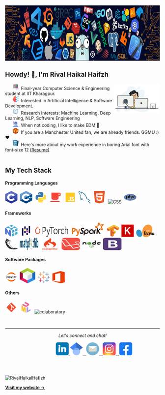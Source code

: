<p align="center"><img src="https://github.com/RivalHaikalHafizh/RivalHaikalHafizh/blob/main/header.png" width="1380px" height="180px"></p>

<h2 align="left">Howdy! 👋, I'm Rival Haikal Haifzh</h2>
<!--Intro Section-->
<img src="https://github.com/RivalHaikalHafizh/RivalHaikalHafizh/blob/main/intro.gif" width="30%" align="right">

&nbsp;&nbsp;&nbsp;&nbsp;&nbsp;&nbsp;<img src="https://github.com/RivalHaikalHafizh/RivalHaikalHafizh/blob/main/icons/cs.svg" alt="C" width="20" height="20" />&nbsp;&nbsp;Final-year Computer Science & Engineering student at IIT Kharagpur.<br>
&nbsp;&nbsp;&nbsp;&nbsp;&nbsp;&nbsp;<img src="https://github.com/RivalHaikalHafizh/RivalHaikalHafizh/blob/main/icons/ai.svg" alt="C" width="20" height="20" />&nbsp;&nbsp;Interested in Artificial Intelligence & Software Development.<br>
&nbsp;&nbsp;&nbsp;&nbsp;&nbsp;&nbsp;<img src="https://github.com/RivalHaikalHafizh/RivalHaikalHafizh/blob/main/icons/research.jpg" alt="C" width="20" height="20" />&nbsp;&nbsp;Research Interests: Machine Learning, Deep Learning, NLP, Software Engineering <br>
&nbsp;&nbsp;&nbsp;&nbsp;&nbsp;&nbsp;<img src="https://github.com/RivalHaikalHafizh/RivalHaikalHafizh/blob/main/icons/dj.svg" alt="C" width="20" height="20" />&nbsp;&nbsp;When not coding, I like to make EDM :metal:<br>
&nbsp;&nbsp;&nbsp;&nbsp;&nbsp;&nbsp;<img src="https://github.com/RivalHaikalHafizh/RivalHaikalHafizh/blob/main/icons/manu.svg" alt="C" width="20" height="20" />&nbsp;&nbsp;If you are a Manchester United fan, we are already friends. GGMU :) :heart: <br>
&nbsp;&nbsp;&nbsp;&nbsp;&nbsp;&nbsp;<img src="https://github.com/RivalHaikalHafizh/RivalHaikalHafizh/blob/main/icons/cv.svg" alt="C" width="20" height="20" />&nbsp;&nbsp;Here's more about my work experience in boring Arial font with font-size 12 [(Resume)]() <br><br>

<!--Skills Section-->
## My Tech Stack
<p align="left">
	<h4> Programming Languages</h4><p>
	<img src="https://github.com/RivalHaikalHafizh/RivalHaikalHafizh/blob/main/icons/c.svg" alt="C" width="40" height="40" />&nbsp;
	<img src="https://github.com/RivalHaikalHafizh/RivalHaikalHafizh/blob/main/icons/cpp.svg" alt="C++" width="40" height="40" />&nbsp;
	<img src="https://github.com/PKief/vscode-material-icon-theme/blob/main/icons/python.svg" alt="python" width="40" height="40" />&nbsp;
	<img src="https://github.com/PKief/vscode-material-icon-theme/blob/main/icons/java.svg" alt="java" width="40" height="40" />&nbsp;
	<img src="https://github.com/PKief/vscode-material-icon-theme/blob/main/icons/javascript.svg" alt="javascript" width="40" height="40" />&nbsp;
	<img src="https://github.com/RivalHaikalHafizh/RivalHaikalHafizh/blob/main/icons/mysql.svg" alt="SQL" width="40" height="40" />&nbsp;
	<img src="https://github.com/RivalHaikalHafizh/RivalHaikalHafizh/blob/main/icons/html.svg" alt="HTML" width="40" height="40" />&nbsp;
	<img src="https://github.com/RivalHaikalHafizh/RivalHaikalHafizh/blob/main/icons/css.svg" alt="CSS" width="40" height="40" />&nbsp;
	<img src="https://github.com/RivalHaikalHafizh/RivalHaikalHafizh/blob/main/icons/php.svg" alt="php" width="40" height="40" />&nbsp;</p>
	<h4> Frameworks</h4><p>
	<img src="https://github.com/RivalHaikalHafizh/RivalHaikalHafizh/blob/main/icons/numpy.svg" alt="Numpy" width="40" height="40" />&nbsp;
	<img src="https://github.com/RivalHaikalHafizh/RivalHaikalHafizh/blob/main/icons/pandas.svg" alt="Pandas" width="40" height="40" />&nbsp;	
	<img src="https://github.com/RivalHaikalHafizh/RivalHaikalHafizh/blob/main/icons/pytorch.png" alt="PyTorch" width="110" height="35" />&nbsp;
	<img src="https://github.com/RivalHaikalHafizh/RivalHaikalHafizh/blob/main/icons/pyspark.png" alt="PySpark" width="110" height="50" />&nbsp;
	<img src="https://github.com/RivalHaikalHafizh/RivalHaikalHafizh/blob/main/icons/tensorflow-tf.svg" alt="TensorFlow" width="40" height="40" />&nbsp;
	<img src="https://github.com/RivalHaikalHafizh/RivalHaikalHafizh/blob/main/icons/keras.svg" alt="Keras" width="40" height="40" />&nbsp;
	<img src="https://github.com/RivalHaikalHafizh/RivalHaikalHafizh/blob/main/icons/Scikit-learn.svg" alt="Scikit Learn" width="60" height="40" />&nbsp;
	<img src="https://github.com/RivalHaikalHafizh/RivalHaikalHafizh/blob/main/icons/flask.svg" alt="Flask" width="40" height="40" />&nbsp;
	<img src="https://github.com/RivalHaikalHafizh/RivalHaikalHafizh/blob/main/icons/matplotlib.svg" alt="Matplotlib" width="60" height="40" />&nbsp;
	<img src="https://github.com/RivalHaikalHafizh/RivalHaikalHafizh/blob/main/icons/codeigniter.svg" alt="codeigniter" width="60" height="40" />&nbsp;
	<img src="https://github.com/RivalHaikalHafizh/RivalHaikalHafizh/blob/main/icons/laravel.svg" alt="laravel" width="60" height="40" />&nbsp;
	<img src="https://github.com/RivalHaikalHafizh/RivalHaikalHafizh/blob/main/icons/nodejs.svg" alt="nodejs" width="60" height="40" />&nbsp;
	<img src="https://github.com/RivalHaikalHafizh/RivalHaikalHafizh/blob/main/icons/bootstrap.svg" alt="bootstrap" width="60" height="40" />&nbsp;</p>	
	<h4>Software Packages</h4><p>
	<img src="https://github.com/RivalHaikalHafizh/RivalHaikalHafizh/blob/main/icons/jupyter.png" alt="Jupyter" width="40" height="40" />&nbsp;
	<img src="https://github.com/RivalHaikalHafizh/RivalHaikalHafizh/blob/main/icons/netbeans.svg" alt="Netbeans" width="50" height="50" />&nbsp;
	<img src="https://github.com/RivalHaikalHafizh/RivalHaikalHafizh/blob/main/icons/tableau.svg" alt="Tableau" width="40" height="40" />&nbsp;
	<img src="https://github.com/RivalHaikalHafizh/RivalHaikalHafizh/blob/main/icons/office.svg" alt="Office" width="40" height="40" />&nbsp;</p>
	<h4>Others</h4><p>
	<img src="https://github.com/RivalHaikalHafizh/RivalHaikalHafizh/blob/main/icons/git.svg" alt="Git" width="40" height="40" />&nbsp;
	<img src="https://github.com/PKief/vscode-material-icon-theme/blob/main/icons/uml.svg" alt="UML" width="40" height="40" />&nbsp;
	<img src="https://github.com/PKief/vscode-material-icon-theme/blob/main/icons/colaboratory.svg" alt="colaboratory" width="40" height="40" />&nbsp;
</p><br>
<!--Connect Section-->
<hr>
<p align="center">
<i>Let's connect and chat!</i><br>
<p align="center">
	&nbsp;&nbsp;&nbsp;&nbsp;&nbsp;&nbsp;&nbsp;&nbsp;&nbsp;&nbsp;&nbsp;&nbsp;&nbsp;&nbsp;&nbsp;&nbsp;&nbsp;&nbsp;
	<a href="https://www.linkedin.com/in/rival-haikal-hafizh-b4359a174/">
		<img alt="Rival Haikal - LinkedIn" width="42px" src="https://github.com/RivalHaikalHafizh/RivalHaikalHafizh/blob/main/icons/linkedin.svg"/>
	</a>
	<a href="#">
		<img alt="Rival Haikal - Google Scholar" width="42px" src="https://github.com/RivalHaikalHafizh/RivalHaikalHafizh/blob/main/icons/google_scholar.svg"/>
	</a>
	<a href="mailto:rivalhh@gmail.com">
		&nbsp;&nbsp;<img alt="Rival Haikal - Mail" width="42px" src="https://github.com/RivalHaikalHafizh/RivalHaikalHafizh/blob/main/icons/email.svg"/>
	</a>
	<a href="https://www.instagram.com/rivalhaikalh/">
		&nbsp;&nbsp;<img alt="Rival Haikal - Instagram" width="42px" src="https://github.com/RivalHaikalHafizh/RivalHaikalHafizh/blob/main/icons/ig.svg"/>
	</a>
	<a href="#">
		&nbsp;&nbsp;<img alt="Rival Haikal - Facebook" width="42px" src="https://github.com/RivalHaikalHafizh/RivalHaikalHafizh/blob/main/icons/fb.svg"/>
	</a>

</p><br><br>

<!-- Profile Views -->

<p align="left"><img src="https://komarev.com/ghpvc/?username=RivalHaikalHafizh&label=Profile%20views&color=0e75b6&style=flat" alt="RivalHaikalHafizh" height=21px/></p>

**[Visit my website &rarr;](https://www.profematika.com/)**
